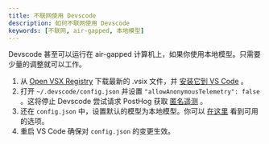 ```yaml
---
title: 不联网使用 Devscode
description: 如何不联网使用 Devscode
keywords: [不联网, air-gapped, 本地模型]
---
```


Devscode 甚至可以运行在 air-gapped 计算机上，如果你使用本地模型。只需要少量的调整就可以工作。

1. 从 [Open VSX Registry](https://open-vsx.org/extension/Devscode/devscode) 下载最新的 .vsix 文件，并 [安装它到 VS Code](https://code.visualstudio.com/docs/editor/extension-marketplace#_install-from-a-vsix) 。
2. 打开 `~/.devscode/config.json` 并设置 `"allowAnonymousTelemetry": false` 。这将停止 Devscode 尝试请求 PostHog 获取 [匿名遥测](../../telemetry.md) 。
3. 还在 `config.json` 中，设置默认的模型为本地模型。你可以 [在这里](../model-providers/) 看到可用的选项。
4. 重启 VS Code 确保对 `config.json` 的变更生效。
